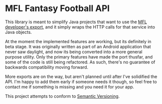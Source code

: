 # MFL Fantasy Football API #

This library is meant to simplify Java projects that want to use the [MFL developer's export](http://football.myfantasyleague.com/2015/export), and it simply wraps the HTTP calls for that service into Java objects.

At the moment the implemented features are working, but its definitely in beta stage.  It was originally written as part of an Android application that never saw daylight, and now its being converted into a more general purpose utility.  Only the primary features have made the port thusfar, and some of the code is still being refactored.  As such, there's no guarantee of backwards compatibility moving forward.

More exports are on the way, but aren't planned until after I've solidified the API.  I'm happy to add them early if someone needs it though, so feel free to contact me if something is missing and you need it for your app.



This project attempts to conform to [Semantic Versioning](http://semver.org/).